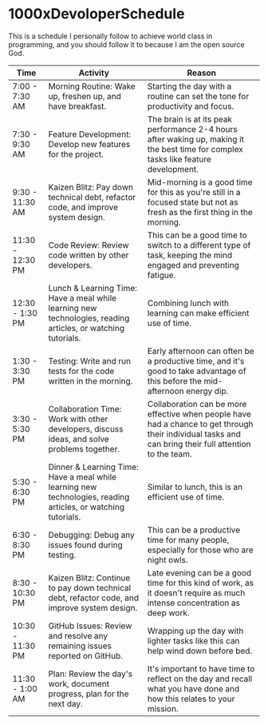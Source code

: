# 1000xDevoloperSchedule
This is a schedule I personally follow to achieve world class in programming, and you should follow it to because I am the open source God.

| Time | Activity | Reason |
| --- | --- | --- |
| 7:00 - 7:30 AM | Morning Routine: Wake up, freshen up, and have breakfast. | Starting the day with a routine can set the tone for productivity and focus. |
| 7:30 - 9:30 AM | Feature Development: Develop new features for the project. | The brain is at its peak performance 2-4 hours after waking up, making it the best time for complex tasks like feature development. |
| 9:30 - 11:30 AM | Kaizen Blitz: Pay down technical debt, refactor code, and improve system design. | Mid-morning is a good time for this as you're still in a focused state but not as fresh as the first thing in the morning. |
| 11:30 - 12:30 PM | Code Review: Review code written by other developers. | This can be a good time to switch to a different type of task, keeping the mind engaged and preventing fatigue. |
| 12:30 - 1:30 PM | Lunch & Learning Time: Have a meal while learning new technologies, reading articles, or watching tutorials. | Combining lunch with learning can make efficient use of time. |
| 1:30 - 3:30 PM | Testing: Write and run tests for the code written in the morning. | Early afternoon can often be a productive time, and it's good to take advantage of this before the mid-afternoon energy dip. |
| 3:30 - 5:30 PM | Collaboration Time: Work with other developers, discuss ideas, and solve problems together. | Collaboration can be more effective when people have had a chance to get through their individual tasks and can bring their full attention to the team. |
| 5:30 - 6:30 PM | Dinner & Learning Time: Have a meal while learning new technologies, reading articles, or watching tutorials. | Similar to lunch, this is an efficient use of time. |
| 6:30 - 8:30 PM | Debugging: Debug any issues found during testing. | This can be a productive time for many people, especially for those who are night owls. |
| 8:30 - 10:30 PM | Kaizen Blitz: Continue to pay down technical debt, refactor code, and improve system design. | Late evening can be a good time for this kind of work, as it doesn't require as much intense concentration as deep work. |
| 10:30 - 11:30 PM | GitHub Issues: Review and resolve any remaining issues reported on GitHub. | Wrapping up the day with lighter tasks like this can help wind down before bed. |
| 11:30 - 1:00 AM | Plan: Review the day's work, document progress, plan for the next day. | It's important to have time to reflect on the day and recall what you have done and how this relates to your mission.|
